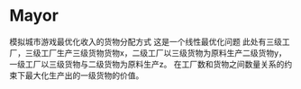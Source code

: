 # Mayor
模拟城市游戏最优化收入的货物分配方式
这是一个线性最优化问题
此处有三级工厂，三级工厂生产三级货物货物x，二级工厂以三级货物为原料生产二级货物y，一级工厂以三级货物与二级货物为原料生产z。
在工厂数和货物之间数量关系的约束下最大化生产出的一级货物的价值。
